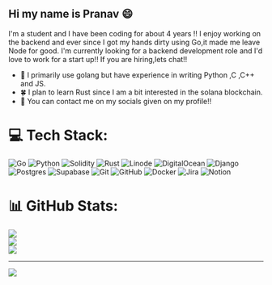 ## Hi my name is Pranav 😄

I'm a student and I have been coding for about 4 years !! I enjoy working on the backend and ever since I got my hands dirty using Go,it made me leave Node for good. I'm currently looking for a backend development role and I'd love to work for a start up!! If you are hiring,lets chat!!

- 👷 I primarily use golang but have experience in writing Python ,C ,C++ and JS.
- 🍀 I plan to learn Rust since I am a bit interested in the solana blockchain.
- 💬 You can contact me on my socials given on my profile!!
 
# 💻 Tech Stack:
![Go](https://img.shields.io/badge/go-%2300ADD8.svg?style=for-the-badge&logo=go&logoColor=white) ![Python](https://img.shields.io/badge/python-3670A0?style=for-the-badge&logo=python&logoColor=ffdd54) ![Solidity](https://img.shields.io/badge/Solidity-%23363636.svg?style=for-the-badge&logo=solidity&logoColor=white) ![Rust](https://img.shields.io/badge/rust-%23000000.svg?style=for-the-badge&logo=rust&logoColor=white) ![Linode](https://img.shields.io/badge/linode-00A95C?style=for-the-badge&logo=linode&logoColor=white) ![DigitalOcean](https://img.shields.io/badge/DigitalOcean-%230167ff.svg?style=for-the-badge&logo=digitalOcean&logoColor=white) ![Django](https://img.shields.io/badge/django-%23092E20.svg?style=for-the-badge&logo=django&logoColor=white) ![Postgres](https://img.shields.io/badge/postgres-%23316192.svg?style=for-the-badge&logo=postgresql&logoColor=white) ![Supabase](https://img.shields.io/badge/Supabase-3ECF8E?style=for-the-badge&logo=supabase&logoColor=white) ![Git](https://img.shields.io/badge/git-%23F05033.svg?style=for-the-badge&logo=git&logoColor=white) ![GitHub](https://img.shields.io/badge/github-%23121011.svg?style=for-the-badge&logo=github&logoColor=white) ![Docker](https://img.shields.io/badge/docker-%230db7ed.svg?style=for-the-badge&logo=docker&logoColor=white) ![Jira](https://img.shields.io/badge/jira-%230A0FFF.svg?style=for-the-badge&logo=jira&logoColor=white) ![Notion](https://img.shields.io/badge/Notion-%23000000.svg?style=for-the-badge&logo=notion&logoColor=white)
# 📊 GitHub Stats:
![](https://github-readme-stats.vercel.app/api?username=prranavv&theme=tokyonight&hide_border=false&include_all_commits=true&count_private=true&show_icons=true)<br/>
![](https://nirzak-streak-stats.vercel.app/?user=prranavv&theme=tokyonight&hide_border=false)<br/>
![](https://github-readme-stats.vercel.app/api/top-langs/?username=prranavv&theme=tokyonight&hide_border=false&include_all_commits=true&count_private=true&layout=donut&hide=javascript,html,css,scss)

<!--## 🏆 GitHub Trophies-->
<!--![](https://github-profile-trophy.vercel.app/?username=prranavv&theme=tokyonight&no-frame=false&no-bg=false&margin-w=4)-->

---
[![](https://visitcount.itsvg.in/api?id=prranavv&icon=0&color=0)](https://visitcount.itsvg.in)
<!-- Proudly created with GPRM ( https://gprm.itsvg.in ) -->
